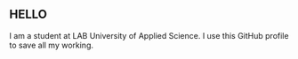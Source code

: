 ## HELLO

I am a student at LAB University of Applied Science. I use this GitHub profile to save all my working.
